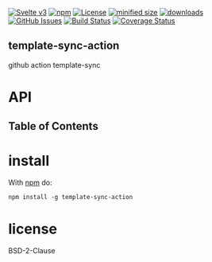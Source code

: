 [![Svelte v3](https://img.shields.io/badge/svelte-v3-orange.svg)](https://svelte.dev)
[![npm](https://img.shields.io/npm/v/template-sync-action.svg)](https://www.npmjs.com/package/template-sync-action)
[![License](https://img.shields.io/badge/License-BSD%203--Clause-blue.svg)](https://opensource.org/licenses/BSD-3-Clause)
[![minified size](https://badgen.net/bundlephobia/min/template-sync-action)](https://bundlephobia.com/result?p=template-sync-action)
[![downloads](http://img.shields.io/npm/dm/template-sync-action.svg?style=flat-square)](https://npmjs.org/package/template-sync-action)
[![GitHub Issues](https://img.shields.io/github/issues/template-tools/template-sync-action.svg?style=flat-square)](https://github.com/template-tools/template-sync-action/issues)
[![Build Status](https://img.shields.io/endpoint.svg?url=https%3A%2F%2Factions-badge.atrox.dev%2Ftemplate-tools%2Ftemplate-sync-action%2Fbadge\&style=flat)](https://actions-badge.atrox.dev/template-tools/template-sync-action/goto)
[![Coverage Status](https://coveralls.io/repos/template-tools/template-sync-action/badge.svg)](https://coveralls.io/github/template-tools/template-sync-action)

## template-sync-action

github action template-sync

# API

<!-- Generated by documentation.js. Update this documentation by updating the source code. -->

## Table of Contents

# install

With [npm](http://npmjs.org) do:

```shell
npm install -g template-sync-action
```

# license

BSD-2-Clause
